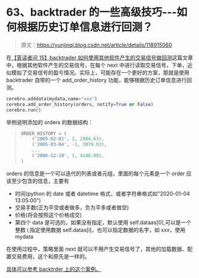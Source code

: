 # 63、backtrader 的一些高级技巧---如何根据历史订单信息进行回测？

> 原文：<https://yunjinqi.blog.csdn.net/article/details/118915060>

在[【答读者问 15】backtrader 如何使用其他软件产生的交易信号做回测](https://blog.csdn.net/qq_26948675/article/details/118769993?spm=1001.2014.3001.5501)这篇文章中，根据其他软件产生的交易信号，在每个 next 中进行读取交易信号，下单，近似模拟了交易信号的盈亏情况。实际上，可能存在一个更好的方案，那就是使用 backtrader 自带的一个 add_order_history 功能，能够根据历史订单信息进行回测。

```py
cerebro.adddata(mydata,name="xxx")
cerebro.add_order_history(orders, notify=True or False)
cerebro.run() 
```

举例说明添加的 orders 的数据结构：

> ```py
> ORDER_HISTORY = (
>     ('2005-02-01', 1, 2984.63),
>     ('2005-03-04', -1, 3079.93),
>     ...
>     ('2006-12-18', 1, 4140.99),
> ) 
> ```

orders 的信息是一个可以迭代的列表或者元组，里面的每个元素是一个 order 应该至少包含的信息，主要有

*   时间(python 的 date 或者 datetime 格式，或者字符串格式如"2020-01-04 13:05:00")
*   交易手数(正为平空或者做多，负为平多或者做空)
*   价格(将会按照这个价格成交)
*   第四个 data 是可选的，如果没有指定，默认使用 self.dataas[0],可以是一个整数 i,指定使用数据 self.datas[i]，也可以指定数据的名字，如 xxx，使用 mydata

在使用过程中，策略里面 next 就可以不用产生交易信号了，其他的加载数据、配置交易费用，这个和原先是一样的。

[具体可以参考 backtrder 上的这个案例。](https://www.backtrader.com/blog/posts/2017-07-05-order-history/order-history/)